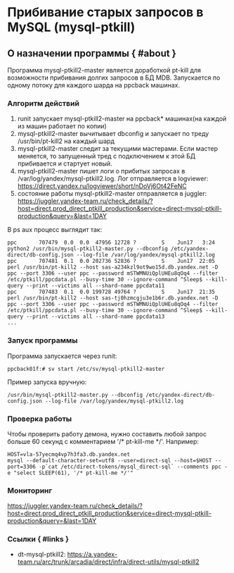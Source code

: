 # Прибивание старых запросов в MySQL (mysql-ptkill)

## О назначении программы { #about }

Программа mysql-ptkill2-master является доработкой pt-kill для возможности прибивания долгих запросов в БД MDB. Запускается по одному потоку для каждого шарда на ppcback машинах.

### Алгоритм действий

1. runit запускает mysql-ptkill2-master на ppcback* машинах(на каждой из машин работает по копии)
2. mysql-ptkill2-master вычитывает dbconfig и запускает по треду /usr/bin/pt-kill2 на каждый шард
3. mysql-ptkill2-master следит за текущими мастерами. Если мастер меняется, то запущенный тред с подключением к этой БД прибивается и стартует новый.
4. mysql-ptkill2-master пишет логи о прибитых запросах в /var/log/yandex/mysql-ptkill2.log. Лог отправляется в  logviewer: <https://direct.yandex.ru/logviewer/short/nDoVj6Ot42FeNC>
5. состояние работы mysql-ptkill2-master отправляется в juggler: <https://juggler.yandex-team.ru/check_details/?host=direct.prod_direct_ptkill_production&service=direct-mysql-ptkill-production&query=&last=1DAY>

В ps aux процесс выглядит так:
```
ppc       707479  0.0  0.0  47956 12728 ?        S    Jun17   3:24 python2 /usr/bin/mysql-ptkill2-master.py --dbconfig /etc/yandex-direct/db-config.json --log-file /var/log/yandex/mysql-ptkill2.log
ppc       707481  0.1  0.0 202736 52836 ?        S    Jun17  22:05 perl /usr/bin/pt-kill2 --host sas-a234kzl9ot9wo15d.db.yandex.net -D ppc --port 3306 --user ppc --password mSTWMNUiQplUHEu8qOq4 --filter /etc/ptkill/ppcdata.pl --busy-time 30 --ignore-command ^Sleep$ --kill-query --print --victims all --shard-name ppcdata11
ppc       707483  0.1  0.0 199728 49764 ?        S    Jun17  21:35 perl /usr/bin/pt-kill2 --host sas-tj0hzmcgju3e1b6r.db.yandex.net -D ppc --port 3306 --user ppc --password mSTWMNUiQplUHEu8qOq4 --filter /etc/ptkill/ppcdata.pl --busy-time 30 --ignore-command ^Sleep$ --kill-query --print --victims all --shard-name ppcdata13
...
```

### Запуск программы

Программа запускается через runit:
```
ppcback01f:# sv start /etc/sv/mysql-ptkill2-master
```
Пример запуска вручную:
```
/usr/bin/mysql-ptkill2-master.py --dbconfig /etc/yandex-direct/db-config.json --log-file /var/log/yandex/mysql-ptkill2.log
```

### Проверка работы

Чтобы проверить работу демона, нужно составить любой запрос больше 60 секунд с комментарием '/* pt-kill-me */'. Например:
```
HOST=vla-57yecmq4vp7h3fa3.db.yandex.net
mysql --default-character-set=utf8 --user=direct-sql --host=$HOST --port=3306 -p`cat /etc/direct-tokens/mysql_direct-sql` --comments ppc -e "select SLEEP(61), '/* pt-kill-me */'"
```

### Мониторинг
<https://juggler.yandex-team.ru/check_details/?host=direct.prod_direct_ptkill_production&service=direct-mysql-ptkill-production&query=&last=1DAY>

### Ссылки { #links }

- dt-mysql-ptkill2: <https://a.yandex-team.ru/arc/trunk/arcadia/direct/infra/direct-utils/mysql-ptkill2>
